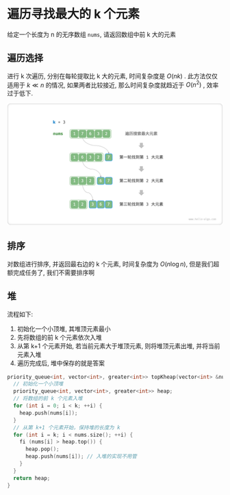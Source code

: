 # 遍历寻找最大的 k 个元素

给定一个长度为 n 的无序数组 `nums`, 请返回数组中前 k 大的元素

## 遍历选择

进行 k 次遍历, 分别在每轮提取比 k 大的元素, 时间复杂度是 $O(nk)$ . 此方法仅仅适用于 $k \ll n$ 的情况, 如果两者比较接近, 那么时间复杂度就趋近于 $O(n^2)$ , 效率过于低下.


![](https://raw.githubusercontent.com/harisonkhlil/oss/main/uPic/omvsUB.png)

## 排序

对数组进行排序, 并返回最右边的 k 个元素, 时间复杂度为 $O(n\log{n})$, 但是我们超额完成任务了, 我们不需要排序啊

## 堆

流程如下:

1. 初始化一个小顶堆, 其堆顶元素最小
2. 先将数组的前 k 个元素依次入堆
3. 从第 k+1 个元素开始, 若当前元素大于堆顶元素, 则将堆顶元素出堆, 并将当前元素入堆
4. 遍历完成后, 堆中保存的就是答案

```cpp
priority_queue<int, vector<int>, greater<int>> topKheap(vector<int> &nums, int k) {
  // 初始化一个小顶堆
  priority_queue<int, vector<int>, greater<int>> heap;
  // 将数组的前 k 个元素入堆
  for (int i = 0; i < k; ++i) {
    heap.push(nums[i]);
  }
  // 从第 k+1 个元素开始，保持堆的长度为 k
  for (int i = k; i < nums.size(); ++i) {
    fi (nums[i] > heap.top()) {
      heap.pop();
      heap.push(nums[i]); // 入堆的实现不用管
    }
  }
  return heap;
}  
```